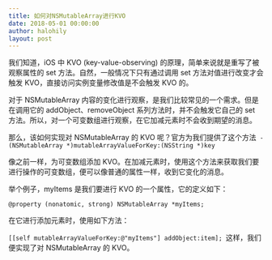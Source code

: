 ```yaml
---
title: 如何对NSMutableArray进行KVO
date: 2018-05-01 00:00:00
author: halohily
layout: post
---
```



我们知道，iOS 中 KVO (key-value-observing) 的原理，简单来说就是重写了被观察属性的 set 方法。自然，一般情况下只有通过调用 set 方法对值进行改变才会触发 KVO，直接访问实例变量修改值是不会触发 KVO 的。

对于 NSMutableArray 内容的变化进行观察，是我们比较常见的一个需求。但是在调用它的 addObject、removeObject 系列方法时，并不会触发它自己的 set 方法。所以，对一个可变数组进行观察，在它加减元素时不会收到期望的消息。

那么，该如何实现对 NSMutableArray 的 KVO 呢？官方为我们提供了这个方法` - (NSMutableArray *)mutableArrayValueForKey:(NSString *)key`

像之前一样，为可变数组添加 KVO。在加减元素时，使用这个方法来获取我们要进行操作的可变数组，便可以像普通的属性一样，收到它变化的消息。

举个例子，myItems 是我们要进行 KVO 的一个属性，它的定义如下：

`@property (nonatomic, strong) NSMutableArray *myItems;`

在它进行添加元素时，使用如下方法：

`[[self mutableArrayValueForKey:@"myItems"] addObject:item]; `这样，我们便实现了对 NSMutableArray 的 KVO。
